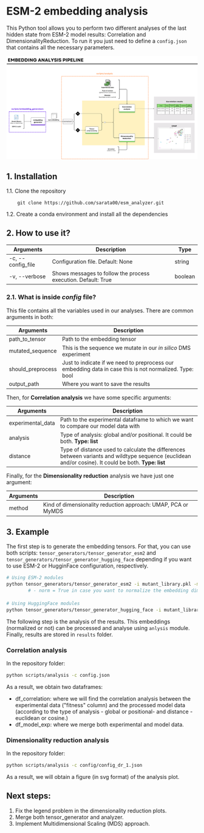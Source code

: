 # ESM-2 embedding analysis

This Python tool allows you to perform two different analyses of the last hidden state from ESM-2 model results: Correlation and DimensionalityReduction. To run it you just need to define a `config.json` that contains all the necessary parameters.


![texto](figures/pipeline_figure.png)



## 1. Installation

1.1. Clone the repository

        git clone https://github.com/sarata00/esm_analyzer.git

1.2. Create a conda environment and install all the dependencies

## 2. How to use it?

| Arguments           | Description                                                                | Type    |
| ------------------- | -------------------------------------------------------------------------- | ------- |
| \-c, \-\-config_file      | Configuration file. Default: None | string  |
| \-v, \-\-verbose    | Shows messages to follow the process execution. Default: True              | boolean |

### 2.1. What is inside *config* file?
This file contains all the variables used in our analyses. There are common arguments in both:

| Arguments | Description                                                           
| ------------------- | -------------------------------------------------------------------------- | 
| path_to_tensor      | Path to the embedding tensor 
| mutated_sequence   | This is the sequence we mutate in our *in silico* DMS experiment             |
should_preprocess | Just to indicate if we need to preprocess our embedding data in case this is not normalized. Type: bool |
output_path | Where you want to save the results |

Then, for **Correlation analysis** we have some specific arguments:

| Arguments | Description                                                           
| ------------------- | -------------------------------------------------------------------------- | 
| experimental_data      | Path to the experimental dataframe to which we want to compare our model data with
| analysis   | Type of analysis: global and/or positional. It could be both. **Type: list**          |
distance | Type of distance used to calculate the differences between variants and wildtype sequence (euclidean and/or cosine). It could be both. **Type: list** |

Finally, for the **Dimensionality reduction** analysis we have just one argument:

| Arguments | Description                                                           
| ------------------- | -------------------------------------------------------------------------- | 
| method      | Kind of dimensionality reduction approach: UMAP, PCA or MyMDS |


## 3. Example

The first step is to generate the embedding tensors. For that, you can use both scripts: `tensor_generators/tensor_generator_esm2` and `tensor_generators/tensor_generator_hugging_face` depending if you want to use ESM-2 or HugginFace configuration, respectively. 

```bash 
# Using ESM-2 modules
python tensor_generators/tensor_generator_esm2 -i mutant_library.pkl -m "esm2_t36_3B_UR50D" -o "path/to/output" -norm True
        # - norm = True in case you want to normalize the embedding dimensions

# Using HuggingFace modules
python tensor_generators/tensor_generator_hugging_face -i mutant_library.fasta -m "facebook/esm2_t36_3B_UR50D" -o "path/to/output"

```

The following step is the analysis of the results. This embeddings (normalized or not) can be processed and analyse using `anlysis` module. Finally, results are stored in `results` folder.


### Correlation analysis
In the repository folder:
```bash
python scripts/analysis -c config.json
```
As a result, we obtain two dataframes: 
- df_correlation: where we will find the correlation analysis between the experimental data ("fitness" column) and the processed model data (according to the type of analysis - global or positional- and distance - euclidean or cosine.)
- df_model_exp: where we merge both experimental and model data.

### Dimensionality reduction analysis
In the repository folder:

```bash
python scripts/analysis -c config/config_dr_1.json
```
As a result, we will obtain a figure (in svg format) of the analysis plot. 


## Next steps:
1. Fix the legend problem in the dimensionality reduction plots.
2. Merge both tensor_generator and analyzer.
3. Implement Multidimensional Scaling (MDS) approach.
